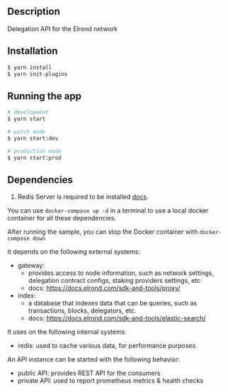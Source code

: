 
## Description

Delegation API for the Elrond network


## Installation

```bash
$ yarn install
$ yarn init-plugins
```

## Running the app

```bash
# development
$ yarn start

# watch mode
$ yarn start:dev

# production mode
$ yarn start:prod
```

## Dependencies
1. Redis Server is required to be installed [docs](https://redis.io/).

You can use `docker-compose up -d` in a terminal to use a local docker container for all these dependencies.

After running the sample, you can stop the Docker container with `docker-compose down`

It depends on the following external systems:
- gateway:
    - provides access to node information, such as network settings, delegation contract configs, staking providers settings, etc
    - docs: https://docs.elrond.com/sdk-and-tools/proxy/
- index:
    - a database that indexes data that can be queries, such as transactions, blocks, delegators, etc.
    - docs: https://docs.elrond.com/sdk-and-tools/elastic-search/

It uses on the following internal systems:
- redis: used to cache various data, for performance purposes
  
An API instance can be started with the following behavior:
- public API: provides REST API for the consumers
- private API: used to report prometheus metrics & health checks